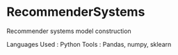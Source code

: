 # RecommenderSystems
Recommender systems model construction

Languages Used : Python
Tools : Pandas, numpy, sklearn
